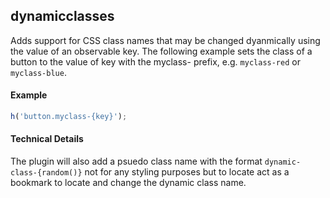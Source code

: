 dynamicclasses
-------------------------------

Adds support for CSS class names that may be changed dyanmically using the value of an observable key. The following example sets the class of a button to the value of key with the myclass- prefix, e.g. `myclass-red` or `myclass-blue`.

#### Example

```javascript
h('button.myclass-{key}');
```
#### Technical Details

The plugin will also add a psuedo class name with the format `dynamic-class-{random()}` not for any styling purposes but to locate act as a bookmark to locate and change the dynamic class name.
